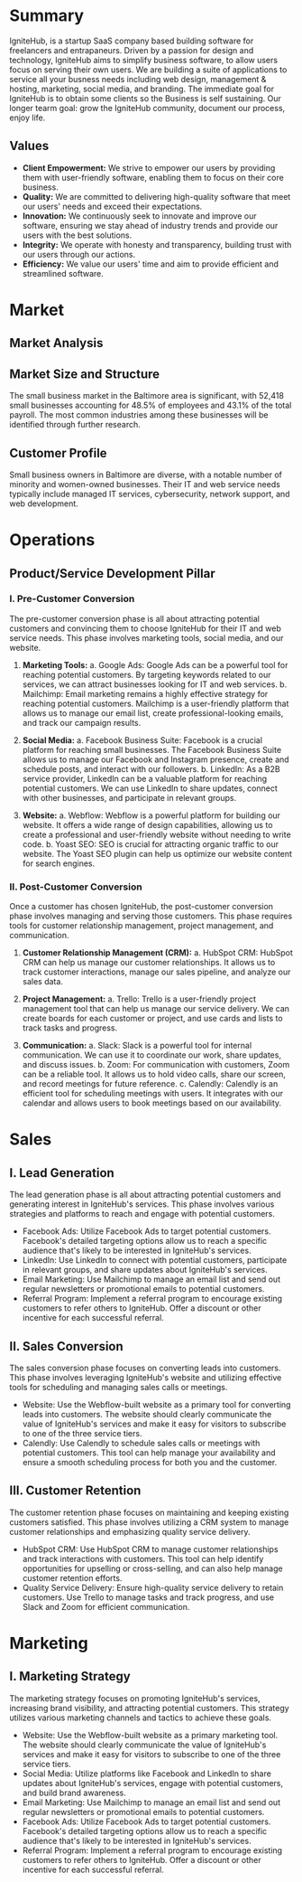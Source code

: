 <!-- @format -->

# Summary

IgniteHub, is a startup SaaS company based building software for freelancers and entrapaneurs. Driven by a passion for design and technology, IgniteHub aims to simplify business software, to allow users focus on serving their own users. We are building a suite of applications to service all your busness needs including web design, management & hosting, marketing, social media, and branding. The immediate goal for IgniteHub is to obtain some clients so the Business is self sustaining. Our longer tearm goal: grow the IgniteHub community, document our process, enjoy life.

## Values

-   **Client Empowerment:** We strive to empower our users by providing them with user-friendly software, enabling them to focus on their core business.
-   **Quality:** We are committed to delivering high-quality software that meet our users' needs and exceed their expectations.
-   **Innovation:** We continuously seek to innovate and improve our software, ensuring we stay ahead of industry trends and provide our users with the best solutions.
-   **Integrity:** We operate with honesty and transparency, building trust with our users through our actions.
-   **Efficiency:** We value our users' time and aim to provide efficient and streamlined software.

# Market

## Market Analysis

## Market Size and Structure

The small business market in the Baltimore area is significant, with 52,418 small businesses accounting for 48.5% of employees and 43.1% of the total payroll. The most common industries among these businesses will be identified through further research.

## Customer Profile

Small business owners in Baltimore are diverse, with a notable number of minority and women-owned businesses. Their IT and web service needs typically include managed IT services, cybersecurity, network support, and web development.

# Operations

## Product/Service Development Pillar

### I. Pre-Customer Conversion

The pre-customer conversion phase is all about attracting potential customers and convincing them to choose IgniteHub for their IT and web service needs. This phase involves marketing tools, social media, and our website.

1. **Marketing Tools:**
   a. Google Ads: Google Ads can be a powerful tool for reaching potential customers. By targeting keywords related to our services, we can attract businesses looking for IT and web services.
   b. Mailchimp: Email marketing remains a highly effective strategy for reaching potential customers. Mailchimp is a user-friendly platform that allows us to manage our email list, create professional-looking emails, and track our campaign results.

2. **Social Media:**
   a. Facebook Business Suite: Facebook is a crucial platform for reaching small businesses. The Facebook Business Suite allows us to manage our Facebook and Instagram presence, create and schedule posts, and interact with our followers.
   b. LinkedIn: As a B2B service provider, LinkedIn can be a valuable platform for reaching potential customers. We can use LinkedIn to share updates, connect with other businesses, and participate in relevant groups.

3. **Website:**
   a. Webflow: Webflow is a powerful platform for building our website. It offers a wide range of design capabilities, allowing us to create a professional and user-friendly website without needing to write code.
   b. Yoast SEO: SEO is crucial for attracting organic traffic to our website. The Yoast SEO plugin can help us optimize our website content for search engines.

### II. Post-Customer Conversion

Once a customer has chosen IgniteHub, the post-customer conversion phase involves managing and serving those customers. This phase requires tools for customer relationship management, project management, and communication.

1. **Customer Relationship Management (CRM):**
   a. HubSpot CRM: HubSpot CRM can help us manage our customer relationships. It allows us to track customer interactions, manage our sales pipeline, and analyze our sales data.

2. **Project Management:**
   a. Trello: Trello is a user-friendly project management tool that can help us manage our service delivery. We can create boards for each customer or project, and use cards and lists to track tasks and progress.

3. **Communication:**
   a. Slack: Slack is a powerful tool for internal communication. We can use it to coordinate our work, share updates, and discuss issues.
   b. Zoom: For communication with customers, Zoom can be a reliable tool. It allows us to hold video calls, share our screen, and record meetings for future reference.
   c. Calendly: Calendly is an efficient tool for scheduling meetings with users. It integrates with our calendar and allows users to book meetings based on our availability.

# Sales

## I. Lead Generation

The lead generation phase is all about attracting potential customers and generating interest in IgniteHub's services. This phase involves various strategies and platforms to reach and engage with potential customers.

-   Facebook Ads: Utilize Facebook Ads to target potential customers. Facebook's detailed targeting options allow us to reach a specific audience that's likely to be interested in IgniteHub's services.
-   LinkedIn: Use LinkedIn to connect with potential customers, participate in relevant groups, and share updates about IgniteHub's services.
-   Email Marketing: Use Mailchimp to manage an email list and send out regular newsletters or promotional emails to potential customers.
-   Referral Program: Implement a referral program to encourage existing customers to refer others to IgniteHub. Offer a discount or other incentive for each successful referral.

## II. Sales Conversion

The sales conversion phase focuses on converting leads into customers. This phase involves leveraging IgniteHub's website and utilizing effective tools for scheduling and managing sales calls or meetings.

-   Website: Use the Webflow-built website as a primary tool for converting leads into customers. The website should clearly communicate the value of IgniteHub's services and make it easy for visitors to subscribe to one of the three service tiers.
-   Calendly: Use Calendly to schedule sales calls or meetings with potential customers. This tool can help manage your availability and ensure a smooth scheduling process for both you and the customer.

## III. Customer Retention

The customer retention phase focuses on maintaining and keeping existing customers satisfied. This phase involves utilizing a CRM system to manage customer relationships and emphasizing quality service delivery.

-   HubSpot CRM: Use HubSpot CRM to manage customer relationships and track interactions with customers. This tool can help identify opportunities for upselling or cross-selling, and can also help manage customer retention efforts.
-   Quality Service Delivery: Ensure high-quality service delivery to retain customers. Use Trello to manage tasks and track progress, and use Slack and Zoom for efficient communication.


# Marketing

## I. Marketing Strategy

The marketing strategy focuses on promoting IgniteHub's services, increasing brand visibility, and attracting potential customers. This strategy utilizes various marketing channels and tactics to achieve these goals.

-   Website: Use the Webflow-built website as a primary marketing tool. The website should clearly communicate the value of IgniteHub's services and make it easy for visitors to subscribe to one of the three service tiers.
-   Social Media: Utilize platforms like Facebook and LinkedIn to share updates about IgniteHub's services, engage with potential customers, and build brand awareness.
-   Email Marketing: Use Mailchimp to manage an email list and send out regular newsletters or promotional emails to potential customers.
-   Facebook Ads: Utilize Facebook Ads to target potential customers. Facebook's detailed targeting options allow us to reach a specific audience that's likely to be interested in IgniteHub's services.
-   Referral Program: Implement a referral program to encourage existing customers to refer others to IgniteHub. Offer a discount or other incentive for each successful referral.

